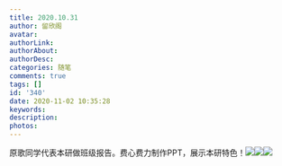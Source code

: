 ```yaml
---
title: 2020.10.31
author: 留欣阁
avatar: 
authorLink: 
authorAbout: 
authorDesc: 
categories: 随笔
comments: true
tags: []
id: '340'
date: 2020-11-02 10:35:28
keywords:
description:
photos:
---
```


原歌同学代表本研做班级报告。费心费力制作PPT，展示本研特色！![](http://112.126.101.242/wp-content/uploads/2020/11/BDD7A04A25FEA5F4029133F92B2184F4-300x225.jpg)![](http://112.126.101.242/wp-content/uploads/2020/11/B6315DCA8CDA9923F6AAAB88DE7BFA5A-300x225.jpg)![](http://112.126.101.242/wp-content/uploads/2020/11/37D0ABF13D861EEF5C9EADE2420A09F5-300x225.jpg)